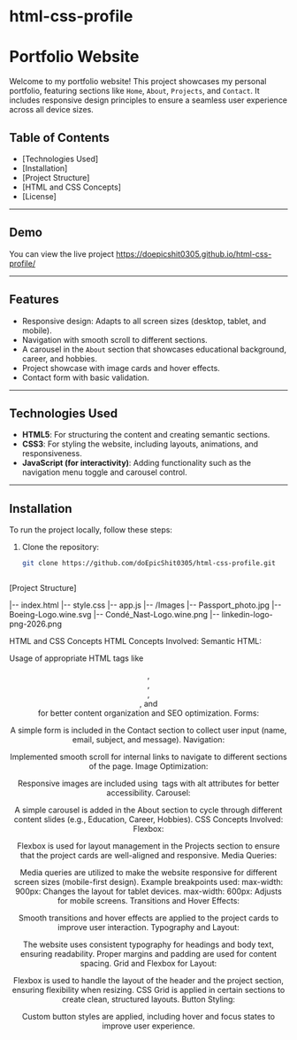 # html-css-profile
# Portfolio Website

Welcome to my portfolio website! This project showcases my personal portfolio, featuring sections like `Home`, `About`, `Projects`, and `Contact`. It includes responsive design principles to ensure a seamless user experience across all device sizes.

## Table of Contents
- [Technologies Used]
- [Installation]
- [Project Structure]
- [HTML and CSS Concepts]
- [License]

---

## Demo

You can view the live project https://doepicshit0305.github.io/html-css-profile/

---

## Features

- Responsive design: Adapts to all screen sizes (desktop, tablet, and mobile).
- Navigation with smooth scroll to different sections.
- A carousel in the `About` section that showcases educational background, career, and hobbies.
- Project showcase with image cards and hover effects.
- Contact form with basic validation.

---

## Technologies Used

- **HTML5**: For structuring the content and creating semantic sections.
- **CSS3**: For styling the website, including layouts, animations, and responsiveness.
- **JavaScript (for interactivity)**: Adding functionality such as the navigation menu toggle and carousel control.
  
---

## Installation

To run the project locally, follow these steps:

1. Clone the repository:
   ```bash
   git clone https://github.com/doEpicShit0305/html-css-profile.git



 [Project Structure]

|-- index.html
|-- style.css
|-- app.js
|-- /Images
    |-- Passport_photo.jpg
    |-- Boeing-Logo.wine.svg
    |-- Condé_Nast-Logo.wine.png
    |-- linkedin-logo-png-2026.png

HTML and CSS Concepts
HTML Concepts Involved:
Semantic HTML:

Usage of appropriate HTML tags like <header>, <main>, <section>, <nav>, and <article> for better content organization and SEO optimization.
Forms:

A simple form is included in the Contact section to collect user input (name, email, subject, and message).
Navigation:

Implemented smooth scroll for internal links to navigate to different sections of the page.
Image Optimization:

Responsive images are included using <img> tags with alt attributes for better accessibility.
Carousel:

A simple carousel is added in the About section to cycle through different content slides (e.g., Education, Career, Hobbies).
CSS Concepts Involved:
Flexbox:

Flexbox is used for layout management in the Projects section to ensure that the project cards are well-aligned and responsive.
Media Queries:

Media queries are utilized to make the website responsive for different screen sizes (mobile-first design). Example breakpoints used:
max-width: 900px: Changes the layout for tablet devices.
max-width: 600px: Adjusts for mobile screens.
Transitions and Hover Effects:

Smooth transitions and hover effects are applied to the project cards to improve user interaction.
Typography and Layout:

The website uses consistent typography for headings and body text, ensuring readability. Proper margins and padding are used for content spacing.
Grid and Flexbox for Layout:

Flexbox is used to handle the layout of the header and the project section, ensuring flexibility when resizing.
CSS Grid is applied in certain sections to create clean, structured layouts.
Button Styling:

Custom button styles are applied, including hover and focus states to improve user experience.